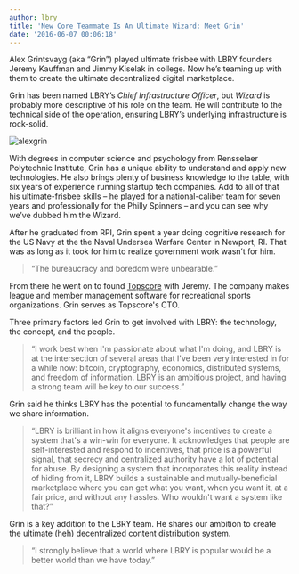 ```yaml
---
author: lbry
title: 'New Core Teammate Is An Ultimate Wizard: Meet Grin'
date: '2016-06-07 00:06:18'
---
```


Alex Grintsvayg (aka “Grin”) played ultimate frisbee with LBRY founders Jeremy Kauffman and Jimmy Kiselak in college. Now he’s teaming up with them to create the ultimate decentralized digital marketplace.

Grin has been named LBRY’s *Chief Infrastructure Officer*, but *Wizard* is probably more descriptive of his role on the team. He will contribute to the technical side of the operation, ensuring LBRY’s underlying infrastructure is rock-solid.

![alexgrin](/img/grin-644x450.jpg)

With degrees in computer science and psychology from Rensselaer Polytechnic Institute, Grin has a unique ability to understand and apply new technologies. He also brings plenty of business knowledge to the table, with six years of experience running startup tech companies. Add to all of that his ultimate-frisbee skills – he played for a national-caliber team for seven years and professionally for the Philly Spinners – and you can see why we’ve dubbed him the Wizard.

After he graduated from RPI, Grin spent a year doing cognitive research for the US Navy at the the Naval Undersea Warfare Center in Newport, RI. That was as long as it took for him to realize government work wasn’t for him. 

>“The bureaucracy and boredom were unbearable.”

From there he went on to found [Topscore](http://usetopscore.com/) with Jeremy. The company makes league and member management software for recreational sports organizations. Grin serves as Topscore's CTO.

Three primary factors led Grin to get involved with LBRY: the technology, the concept, and the people.

>“I work best when I'm passionate about what I'm doing, and LBRY is at the intersection of several areas that I've been very interested in for a while now: bitcoin, cryptography, economics, distributed systems, and freedom of information. LBRY is an ambitious project, and having a strong team will be key to our success.”

Grin said he thinks LBRY has the potential to fundamentally change the way we share information.

>“LBRY is brilliant in how it aligns everyone's incentives to create a system that's a win-win for everyone. It acknowledges that people are self-interested and respond to incentives, that price is a powerful signal, that secrecy and centralized authority have a lot of potential for abuse. By designing a system that incorporates this reality instead of hiding from it, LBRY builds a sustainable and mutually-beneficial marketplace where you can get what you want, when you want it, at a fair price, and without any hassles. Who wouldn't want a system like that?”

Grin is a key addition to the LBRY team. He shares our ambition to create the ultimate (heh) decentralized content distribution system.

>“I strongly believe that a world where LBRY is popular would be a better world than we have today.”


